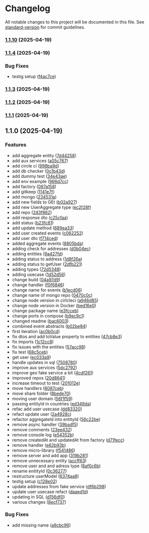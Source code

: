 # Changelog

All notable changes to this project will be documented in this file. See [standard-version](https://github.com/conventional-changelog/standard-version) for commit guidelines.

### [1.1.10](https://github.com/OscarGuerreroLopez/node-boilerplate-esm/compare/v1.1.9...v1.1.10) (2025-04-19)

### [1.1.4](https://github.com/OscarGuerreroLopez/node-boilerplate-esm/compare/v1.1.3...v1.1.4) (2025-04-19)


### Bug Fixes

* testig setup ([f4ac7ce](https://github.com/OscarGuerreroLopez/node-boilerplate-esm/commit/f4ac7ce84e7bae99c125261e43486239428647f3))

### [1.1.3](https://github.com/OscarGuerreroLopez/node-boilerplate-esm/compare/v1.1.2...v1.1.3) (2025-04-19)

### [1.1.2](https://github.com/OscarGuerreroLopez/node-boilerplate-esm/compare/v1.1.1...v1.1.2) (2025-04-19)

### [1.1.1](https://github.com/OscarGuerreroLopez/node-boilerplate-esm/compare/v1.1.0...v1.1.1) (2025-04-19)

## 1.1.0 (2025-04-19)


### Features

* add aggregate entity ([7d44258](https://github.com/OscarGuerreroLopez/node-boilerplate-esm/commit/7d44258e471120cba557a84b3d11383c379a40f9))
* add aux services ([a05c767](https://github.com/OscarGuerreroLopez/node-boilerplate-esm/commit/a05c767e10d198e2f3a3e25e22c86df882557e54))
* add circle ci ([998ba9d](https://github.com/OscarGuerreroLopez/node-boilerplate-esm/commit/998ba9d25e3e5562b78ee227de7251aa1a067ed7))
* add db checker ([0c1b43d](https://github.com/OscarGuerreroLopez/node-boilerplate-esm/commit/0c1b43d8f655160a5f65f03d2e266ff90caf3561))
* add dummy test ([34e43ae](https://github.com/OscarGuerreroLopez/node-boilerplate-esm/commit/34e43ae3028c3d8f09e6187447691e1adccdcff1))
* add env example ([966d7cc](https://github.com/OscarGuerreroLopez/node-boilerplate-esm/commit/966d7cca1ef2d306022ea61b3cf0e56d610de535))
* add factory ([067a158](https://github.com/OscarGuerreroLopez/node-boilerplate-esm/commit/067a158990926f09c07d40b6ef5a77e9486a3dc0))
* add gitkeep ([1141e7f](https://github.com/OscarGuerreroLopez/node-boilerplate-esm/commit/1141e7f25527099c86a50593b2e5dad7ae5cd983))
* add mongo ([234531a](https://github.com/OscarGuerreroLopez/node-boilerplate-esm/commit/234531a51826f09cfae9e155082231bfd86f5b30))
* add new fields to GEt ([b02a927](https://github.com/OscarGuerreroLopez/node-boilerplate-esm/commit/b02a92798d50915a7d93589238511544fd572c37))
* add new UserAggregate type ([ec2f28f](https://github.com/OscarGuerreroLopez/node-boilerplate-esm/commit/ec2f28f045b3501116dd81bf35c3d5b48addaa4d))
* add repo ([243f862](https://github.com/OscarGuerreroLopez/node-boilerplate-esm/commit/243f86207d68f5050dcdd9d54cc201222b78ef7e))
* add response dto ([c25cfaa](https://github.com/OscarGuerreroLopez/node-boilerplate-esm/commit/c25cfaa27078bb767c89607c9ff85d8dffab9990))
* add status ([b23fc81](https://github.com/OscarGuerreroLopez/node-boilerplate-esm/commit/b23fc8146e495173d79606b636e62682d1bd0bfd))
* add update method ([689ea33](https://github.com/OscarGuerreroLopez/node-boilerplate-esm/commit/689ea33b549ef3fb503c7f95e4aa09cdcdfec896))
* add user created events ([c062252](https://github.com/OscarGuerreroLopez/node-boilerplate-esm/commit/c062252ba6ba8c01b2b97079af2e2302c9c7f8d0))
* add user dto ([f714ced](https://github.com/OscarGuerreroLopez/node-boilerplate-esm/commit/f714ced92ec41ba56606230b668e90668e68f012))
* added aggregate events ([8805bda](https://github.com/OscarGuerreroLopez/node-boilerplate-esm/commit/8805bdabd2820ffecb837c7bf2c5f144712b3c58))
* adding check for addresses ([d0b04ec](https://github.com/OscarGuerreroLopez/node-boilerplate-esm/commit/d0b04ecf87a2425ba40d96e13f9f283f36009f8c))
* adding entities ([9a427fd](https://github.com/OscarGuerreroLopez/node-boilerplate-esm/commit/9a427fd126e27eeb00a85bdabd3e43be44be0eae))
* adding status to address ([1d8f26a](https://github.com/OscarGuerreroLopez/node-boilerplate-esm/commit/1d8f26ab5b2c216b49078e316355cbfc7395571f))
* adding status to getUser ([2dfb221](https://github.com/OscarGuerreroLopez/node-boilerplate-esm/commit/2dfb2213cd7409601251892729d255b3023f1d95))
* adding types ([72d5348](https://github.com/OscarGuerreroLopez/node-boilerplate-esm/commit/72d5348625d5d4e6a3fdd57b60198dd3586061ca))
* adding usecase ([1d52d56](https://github.com/OscarGuerreroLopez/node-boilerplate-esm/commit/1d52d5612b7b5c0a7423dbaa7b7f2dc4a21c875d))
* change build ([04a97d9](https://github.com/OscarGuerreroLopez/node-boilerplate-esm/commit/04a97d943793502af690332364d39b31b97517be))
* change handler ([f0f6846](https://github.com/OscarGuerreroLopez/node-boilerplate-esm/commit/f0f68466cf0bce0e04d4dd1508b88e63ddc1c462))
* change name for events ([b1ecd06](https://github.com/OscarGuerreroLopez/node-boilerplate-esm/commit/b1ecd06c987aab95a932b68d1d3709496df6ba3b))
* change name of mongo repo ([0470c0c](https://github.com/OscarGuerreroLopez/node-boilerplate-esm/commit/0470c0c491498ea923c9507d7b4685d4f70d63b2))
* change node version in cirlcleci ([a946d85](https://github.com/OscarGuerreroLopez/node-boilerplate-esm/commit/a946d853af77c2ee4b5eacd24f3a3d739ce80324))
* change node version in Docker ([bed16e0](https://github.com/OscarGuerreroLopez/node-boilerplate-esm/commit/bed16e0d30a3e473d2c2fdf48281fd223e3fd4e1))
* change package name ([e3fcceb](https://github.com/OscarGuerreroLopez/node-boilerplate-esm/commit/e3fcceb8fdd2ca7a01059cf5cc3c3b11d12c5f13))
* change ports in compose ([b9ec9c1](https://github.com/OscarGuerreroLopez/node-boilerplate-esm/commit/b9ec9c14ebf9b6475246f9f3d99be9a2b2b4ccdf))
* changed readme ([bac6003](https://github.com/OscarGuerreroLopez/node-boilerplate-esm/commit/bac6003cdd071aef3da13489cdd90061a8da8c32))
* combined event abstracts ([b02be84](https://github.com/OscarGuerreroLopez/node-boilerplate-esm/commit/b02be8425ebfd0d8c307453a88c8bc724d44a6e0))
* first iteration ([ac0b0cd](https://github.com/OscarGuerreroLopez/node-boilerplate-esm/commit/ac0b0cd72c4cce56b150218cc30fcebbc35abb7c))
* fix dtos and add toValue property to entities ([47cb8e3](https://github.com/OscarGuerreroLopez/node-boilerplate-esm/commit/47cb8e3899bd011c6e37d8df325d4f7f7d2d268c))
* fix imports ([1c12cc8](https://github.com/OscarGuerreroLopez/node-boilerplate-esm/commit/1c12cc8c5f7e7e073ffe93933e999465a09eac13))
* fix issues with the entities ([57acc98](https://github.com/OscarGuerreroLopez/node-boilerplate-esm/commit/57acc989391eab498532d22506d22ae23d30de15))
* fix test ([68c5ceb](https://github.com/OscarGuerreroLopez/node-boilerplate-esm/commit/68c5ceb9956bf79fee7feb3af2121169224eed02))
* get user ([ec033a9](https://github.com/OscarGuerreroLopez/node-boilerplate-esm/commit/ec033a9bc8c5402e8fbd7be472f2e5a587b307ae))
* handle updates in sql ([7508780](https://github.com/OscarGuerreroLopez/node-boilerplate-esm/commit/750878083faafbe807543d0808028e05c1233e14))
* improve aux services ([5dc2792](https://github.com/OscarGuerreroLopez/node-boilerplate-esm/commit/5dc2792b4fd088a4a9901f3543d0105dfa4d176e))
* improve geo fake service a bit ([4cdf261](https://github.com/OscarGuerreroLopez/node-boilerplate-esm/commit/4cdf26127d266d228d2f288d8ac6a7ffd95b4509))
* improved repos ([20d8641](https://github.com/OscarGuerreroLopez/node-boilerplate-esm/commit/20d8641322bb84bb879c4b3ce4fc5c4dd5ec8ac6))
* increase timeout to test ([201012e](https://github.com/OscarGuerreroLopez/node-boilerplate-esm/commit/201012e6b37e43a1ca6851d5ced1f3d572b06cbf))
* move handlers ([6087ceb](https://github.com/OscarGuerreroLopez/node-boilerplate-esm/commit/6087ceb4bdc045e5eca325744c6e58a9168bac71))
* move share folder ([8bede70](https://github.com/OscarGuerreroLopez/node-boilerplate-esm/commit/8bede70d48466a5d11dde47348b95a5a0f9e7b6b))
* moving user domain ([56f1f59](https://github.com/OscarGuerreroLopez/node-boilerplate-esm/commit/56f1f59a898430f5dc42b00cbb9a34831f03f054))
* passing entityId in countries ([ed349da](https://github.com/OscarGuerreroLopez/node-boilerplate-esm/commit/ed349dad990d6d9a7a152daf83e5be907345876e))
* refac add user usecase ([dd83320](https://github.com/OscarGuerreroLopez/node-boilerplate-esm/commit/dd833202dadb59adf1a860e114f78866790ae119))
* refact update user ([2a4928c](https://github.com/OscarGuerreroLopez/node-boilerplate-esm/commit/2a4928c5ee51270812948028d06f45d13d60f6ad))
* refactor aggregateId into entityId ([56c22be](https://github.com/OscarGuerreroLopez/node-boilerplate-esm/commit/56c22bec1bf1d631993baf3edd2a887021b6b993))
* remove async handler ([39badf5](https://github.com/OscarGuerreroLopez/node-boilerplate-esm/commit/39badf5bf03a10e6c5348fb77da4a13e20815959))
* remove comments ([23ee432](https://github.com/OscarGuerreroLopez/node-boilerplate-esm/commit/23ee4321d4361641d715e6fbd21be68e5ac636dc))
* remove console log ([e54352b](https://github.com/OscarGuerreroLopez/node-boilerplate-esm/commit/e54352bc988caa7bdb13d4c898ec6b56c37c2231))
* remove createdAt and updatedAt from factory ([d71fecc](https://github.com/OscarGuerreroLopez/node-boilerplate-esm/commit/d71feccc88f0a12c25f4cac8ebab72e1d11a693d))
* remove handler ([e62b93b](https://github.com/OscarGuerreroLopez/node-boilerplate-esm/commit/e62b93b0369b294ac900c35aa3c1db4dc840b46a))
* remove micro-library ([f541486](https://github.com/OscarGuerreroLopez/node-boilerplate-esm/commit/f54148698c6dd19e9675fc018be947245f6fc2c3))
* remove server and add app ([319b281](https://github.com/OscarGuerreroLopez/node-boilerplate-esm/commit/319b2811612a781c5643948f81ab1ce0a56c95f8))
* remove unnecessary entity ([accff63](https://github.com/OscarGuerreroLopez/node-boilerplate-esm/commit/accff637abc66f8f9d2bd26e553e880ee382276e))
* remove user and and adress type ([8af0c6b](https://github.com/OscarGuerreroLopez/node-boilerplate-esm/commit/8af0c6b5dcac84a480d7f44304b16e3f596c80cc))
* rename enitityId ([0c36277](https://github.com/OscarGuerreroLopez/node-boilerplate-esm/commit/0c36277f797ab67ab5dcedb6cc42428031480f0e))
* restructure userModel ([6374aa8](https://github.com/OscarGuerreroLopez/node-boilerplate-esm/commit/6374aa8768946ef8e3f4de5aabb967a87fcfe0bf))
* testig setup ([c128e02](https://github.com/OscarGuerreroLopez/node-boilerplate-esm/commit/c128e0284bf9a2845173d5f48b2b68df2d3bf682))
* update addresses from fake service ([df6b298](https://github.com/OscarGuerreroLopez/node-boilerplate-esm/commit/df6b29834bdc3c1758784800c6984ce026f1c226))
* update user usecase refact ([daaed1d](https://github.com/OscarGuerreroLopez/node-boilerplate-esm/commit/daaed1d916d27dfc7336b4e73e9ae26ec3e268cf))
* updating in SQL ([d156df0](https://github.com/OscarGuerreroLopez/node-boilerplate-esm/commit/d156df06a68cb047895674fbbd6d38cbcf77148f))
* various changes ([8ecf737](https://github.com/OscarGuerreroLopez/node-boilerplate-esm/commit/8ecf73737fe68f17920fd19d031f87844dad72bb))


### Bug Fixes

* add missing name ([a9cbc96](https://github.com/OscarGuerreroLopez/node-boilerplate-esm/commit/a9cbc9655793d9685ff8626a967f260077d407b9))
